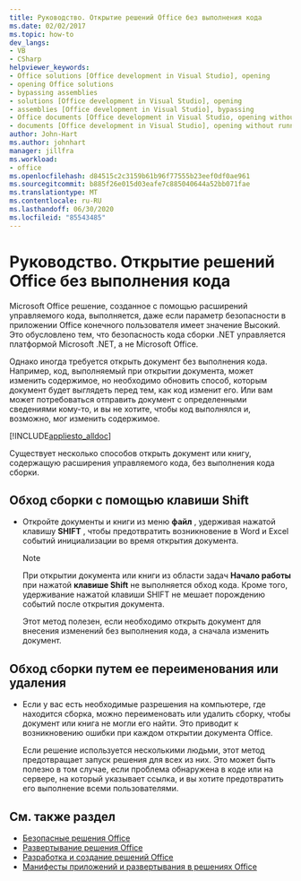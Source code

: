 ```yaml
---
title: Руководство. Открытие решений Office без выполнения кода
ms.date: 02/02/2017
ms.topic: how-to
dev_langs:
- VB
- CSharp
helpviewer_keywords:
- Office solutions [Office development in Visual Studio], opening
- opening Office solutions
- bypassing assemblies
- solutions [Office development in Visual Studio], opening
- assemblies [Office development in Visual Studio], bypassing
- Office documents [Office development in Visual Studio, opening without running code
- documents [Office development in Visual Studio], opening without running code
author: John-Hart
ms.author: johnhart
manager: jillfra
ms.workload:
- office
ms.openlocfilehash: d84515c2c3159b61b96f77555b23eef0df0ae961
ms.sourcegitcommit: b885f26e015d03eafe7c885040644a52bb071fae
ms.translationtype: MT
ms.contentlocale: ru-RU
ms.lasthandoff: 06/30/2020
ms.locfileid: "85543485"
---
```

# <a name="how-to-open-office-solutions-without-running-code"></a>Руководство. Открытие решений Office без выполнения кода
  Microsoft Office решение, созданное с помощью расширений управляемого кода, выполняется, даже если параметр безопасности в приложении Office конечного пользователя имеет значение Высокий. Это обусловлено тем, что безопасность кода сборки .NET управляется платформой Microsoft .NET, а не Microsoft Office.

 Однако иногда требуется открыть документ без выполнения кода. Например, код, выполняемый при открытии документа, может изменить содержимое, но необходимо обновить способ, которым документ будет выглядеть перед тем, как код изменит его. Или вам может потребоваться отправить документ с определенными сведениями кому-то, и вы не хотите, чтобы код выполнялся и, возможно, мог изменить содержимое.

 [!INCLUDE[appliesto_alldoc](../vsto/includes/appliesto-alldoc-md.md)]

 Существует несколько способов открыть документ или книгу, содержащую расширения управляемого кода, без выполнения кода сборки.

## <a name="to-bypass-the-assembly-by-using-the-shift-key"></a>Обход сборки с помощью клавиши Shift

- Откройте документы и книги из меню **файл** , удерживая нажатой клавишу **SHIFT** , чтобы предотвратить возникновение в Word и Excel событий инициализации во время открытия документа.

    > [!NOTE]
    > При открытии документа или книги из области задач **Начало работы** при нажатой **клавише Shift** не выполняется обход кода. Кроме того, удерживание нажатой клавиши SHIFT не мешает порождению событий после открытия документа.

     Этот метод полезен, если необходимо открыть документ для внесения изменений без выполнения кода, а сначала изменить документ.

## <a name="to-bypass-an-assembly-by-renaming-or-removing-it"></a>Обход сборки путем ее переименования или удаления

- Если у вас есть необходимые разрешения на компьютере, где находится сборка, можно переименовать или удалить сборку, чтобы документ или книга не могли его найти. Это приводит к возникновению ошибки при каждом открытии документа Office.

     Если решение используется несколькими людьми, этот метод предотвращает запуск решения для всех из них. Это может быть полезно в том случае, если проблема обнаружена в коде или на сервере, на который указывает ссылка, и вы хотите предотвратить его выполнение всеми пользователями.

## <a name="see-also"></a>См. также раздел
- [Безопасные решения Office](../vsto/securing-office-solutions.md)
- [Развертывание решения Office](../vsto/deploying-an-office-solution.md)
- [Разработка и создание решений Office](../vsto/designing-and-creating-office-solutions.md)
- [Манифесты приложений и развертывания в решениях Office](../vsto/application-and-deployment-manifests-in-office-solutions.md)
